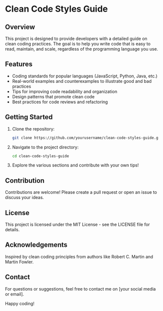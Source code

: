 # Clean Code Styles Guide

## Overview
This project is designed to provide developers with a detailed guide on clean coding practices. The goal is to help you write code that is easy to read, maintain, and scale, regardless of the programming language you use.

## Features
- Coding standards for popular languages (JavaScript, Python, Java, etc.)
- Real-world examples and counterexamples to illustrate good and bad practices
- Tips for improving code readability and organization
- Design patterns that promote clean code
- Best practices for code reviews and refactoring

## Getting Started
1. Clone the repository:
   
   ```bash
   git clone https://github.com/yourusername/clean-code-styles-guide.git
   ```

2. Navigate to the project directory:
   
   ```bash
   cd clean-code-styles-guide
   ```

3. Explore the various sections and contribute with your own tips!

## Contribution
Contributions are welcome! Please create a pull request or open an issue to discuss your ideas.

## License
This project is licensed under the MIT License - see the LICENSE file for details.

## Acknowledgements
Inspired by clean coding principles from authors like Robert C. Martin and Martin Fowler.

## Contact
For questions or suggestions, feel free to contact me on [your social media or email].

Happy coding!